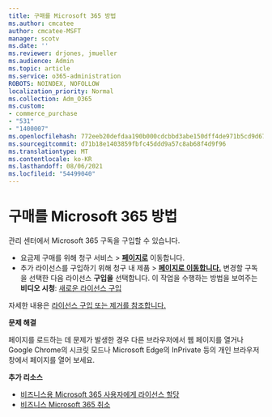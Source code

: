 ```yaml
---
title: 구매를 Microsoft 365 방법
ms.author: cmcatee
author: cmcatee-MSFT
manager: scotv
ms.date: ''
ms.reviewer: drjones, jmueller
ms.audience: Admin
ms.topic: article
ms.service: o365-administration
ROBOTS: NOINDEX, NOFOLLOW
localization_priority: Normal
ms.collection: Adm_O365
ms.custom:
- commerce_purchase
- "531"
- "1400007"
ms.openlocfilehash: 772eeb20defdaa190b000cdcbbd3abe150dff4de971b5cd9d676f261880776a9
ms.sourcegitcommit: d71b18e1403859fbfc45ddd9a57c8ab68f4d9f96
ms.translationtype: MT
ms.contentlocale: ko-KR
ms.lasthandoff: 08/06/2021
ms.locfileid: "54499040"
---
```

# <a name="how-to-make-a-microsoft-365-purchase"></a>구매를 Microsoft 365 방법

관리 센터에서 Microsoft 365 구독을 구입할 수 있습니다.
  
- 요금제 구매를 위해  청구 서비스 \> **[페이지로](https://go.microsoft.com/fwlink/p/?linkid=868433)** 이동합니다.
- 추가 라이선스를 구입하기 위해  청구 내 제품 \> **[페이지로 이동합니다.](https://go.microsoft.com/fwlink/p/?linkid=842054)** 변경할 구독을 선택한 다음 라이선스 **구입을** 선택합니다.
이 작업을 수행하는 방법을 보여주는 **비디오 시청**: [새로운 라이선스 구입](https://go.microsoft.com/fwlink/p/?linkid=2154857)
  
자세한 내용은 [라이선스 구입 또는 제거를 참조합니다.](/microsoft-365/commerce/licenses/buy-licenses)

**문제 해결**

페이지를 로드하는 데 문제가 발생한 경우 다른 브라우저에서 웹 페이지를 열거나 Google Chrome의 시크릿 모드나 Microsoft Edge의 InPrivate 등의 개인 브라우저 창에서 페이지를 열어 보세요.

**추가 리소스**
  
- [비즈니스용 Microsoft 365 사용자에게 라이선스 할당](/microsoft-365/admin/add-users/add-users)
- [비즈니스 Microsoft 365 취소](/microsoft-365/commerce/subscriptions/cancel-your-subscription)